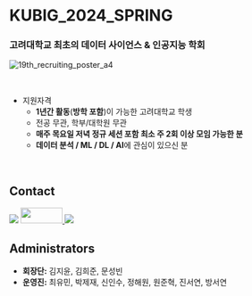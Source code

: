 # KUBIG_2024_SPRING

### 고려대학교 최초의 데이터 사이언스 & 인공지능 학회

![19th_recruiting_poster_a4](https://github.com/KU-BIG/KUBIG_2023_FALL/assets/115082062/ff8ae4a8-230d-445f-ab61-6f0eac7d720e)

<br>

* 지원자격
  - **1년간 활동**(**방학 포함**)이 가능한 고려대학교 학생
  - 전공 무관, 학부/대학원 무관
  - **매주 목요일 저녁 정규 세션 포함 최소 주 2회 이상 모임 가능한 분**
  - **데이터 분석 / ML / DL / AI**에 관심이 있으신 분
<br>

## Contact

  <a href="https://www.instagram.com/kubig.official"><img src="https://img.shields.io/badge/Instagram-E4405F?style=for-the-badge&logo=Instagram&logoColor=white&link=https://www.instagram.com/woo0_hooo/"/></a>
<a href="https://spectrum-title-805.notion.site/KUBIG-525637dea0aa43d9a7da1bd51e69b153?pvs=4"><img src="https://img.shields.io/badge/-Notion-000000?logo=notion&logoColor=white&style=flat-square&color=brightgreen" width="75" height="28">
</a> 
<a href="mailto:kubigkorea@gmail.com"><img src="https://img.shields.io/badge/Gmail-d14836?style=for-the-badge&logo=Gmail&logoColor=white&link=viliketh1s98@naver.com"/></a>
</a>
<br>

## Administrators

- **회장단:** 김지윤, 김희준, 문성빈
- **운영진:** 최유민, 박제재, 신인수, 정해원, 원준혁, 진서연, 방서연

